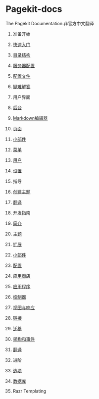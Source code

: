 Pagekit-docs
============

The Pagekit Documentation 非官方中文翻译


1. 准备开始
  1. [快速入门](quickstart.md)
  2. [目录结构](folder-structure.md)
  3. [服务器配置](serverconfig.md)
  4. [配置文件](configuration-file.md)
  5. [疑难解答](troubleshooting.md)

2. 用户界面
  1. [后台](ui-dashboard.md)
  2. [Markdown编辑器](ui-markdown-editor.md)
  3. [页面](ui-pages.md)
  4. [小部件](ui-widgets.md)
  5. [菜单](ui-menus.md)
  6. [用户](ui-users.md)
  7. [设置](ui-settings.md)

3. 指导
  1. [创建主题](guide-theme.md)
  2. [翻译](guide-translation.md)

4. 开发指南
  1. [简介](introduction.md)
  2. [主题](themes.md)
  3. [扩展](extensions.md)
  4. [小部件](widgets.md)
  5. [配置](configuration.md)
  6. [应用商店](marketplace.md)
  7. [应用程序](application.md)
  8. [控制器](controller.md)
  9. [视图与响应](view-response.md)
  10. [链接](links.md)
  11. [迁移](migrations.md)
  12. [架构和事件](architecture-events.md)
  13. [翻译](translation.md)

5. 进阶
  1. [选项](api-option.md)
  2. [数据库](database.md)
  3. Razr Templating
